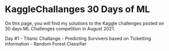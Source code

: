 # KaggleChallanges 30 Days of ML

 On this page, you will find my solutions to the Kaggle challenges posted on 30 days ML Challenges competition in August 2021.
 
 Day #1 - Titanic Challange - Predicting Survivers based on Ticketting information - Random Forest Classifier
